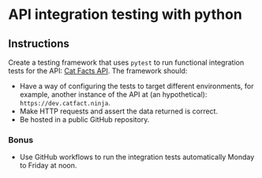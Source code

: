# API integration testing with python

## Instructions

Create a testing framework that uses `pytest` to run functional integration tests for the API: [Cat Facts API](https://catfact.ninja/#/.). The framework should:

- Have a way of configuring the tests to target different environments, for example, another instance of the API at (an hypothetical): `https://dev.catfact.ninja`.
- Make HTTP requests and assert the data returned is correct.
- Be hosted in a public GitHub repository.

### Bonus

- Use GitHub workflows to run the integration tests automatically Monday to Friday at noon.
